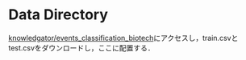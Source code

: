 # Data Directory

[knowledgator/events_classification_biotech](https://huggingface.co/datasets/knowledgator/events_classification_biotech/tree/main)にアクセスし，train.csvとtest.csvをダウンロードし，ここに配置する．